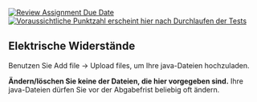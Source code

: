 [![Review Assignment Due Date](https://classroom.github.com/assets/deadline-readme-button-24ddc0f5d75046c5622901739e7c5dd533143b0c8e959d652212380cedb1ea36.svg)](https://classroom.github.com/a/FZiDdhdn)
[![Voraussichtliche Punktzahl erscheint hier nach Durchlaufen der Tests](../../blob/badges/.github/badges/points.svg)](../../actions)

Elektrische Widerstände
---

Benutzen Sie Add file → Upload files, um Ihre java-Dateien hochzuladen.

**Ändern/löschen Sie keine der Dateien, die hier vorgegeben sind.**
Ihre java-Dateien dürfen Sie vor der Abgabefrist beliebig oft ändern.
